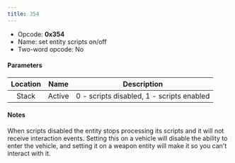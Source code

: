 ```yaml
---
title: 354
---
```


- Opcode: **0x354**
- Name: set entity scripts on/off
- Two-word opcode: No

#### Parameters

| Location |  Name  |                Description                |
|:--------:|:------:|:-----------------------------------------:|
|  Stack   | Active | 0 - scripts disabled, 1 - scripts enabled |

#### Notes

When scripts disabled the entity stops processing its scripts and it will not receive interaction events. Setting this on a vehicle will disable the ability to enter the vehicle, and setting it on a weapon entity will make it so you can't interact with it.
